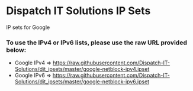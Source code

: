 # Dispatch IT Solutions IP Sets
IP sets for Google

### To use the IPv4 or IPv6 lists, please use the raw URL provided below:
- Google IPv4 => https://raw.githubusercontent.com/Dispatch-IT-Solutions/dit_ipsets/master/google-netblock-ipv4.ipset
- Google IPv6 => https://raw.githubusercontent.com/Dispatch-IT-Solutions/dit_ipsets/master/google-netblock-ipv6.ipset
